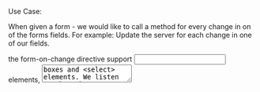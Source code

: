 Use Case:

When given a form - we would like to call a method for every change in on of the forms fields.
For example: Update the server for each change in one of our fields.

the form-on-change directive support <input> elements, <textarea> boxes and <select> elements.
We listen to the 'change' event so according to [JQuery documentation](http://api.jquery.com/change/)

> The change event is sent to an element when its value changes. 
> This event is limited to <input> elements, <textarea> boxes and <select> elements. 
> For select boxes, checkboxes, and radio buttons, the event is fired immediately when the user makes a selection with the mouse, but for the other element types the event is deferred until the element loses focus.
